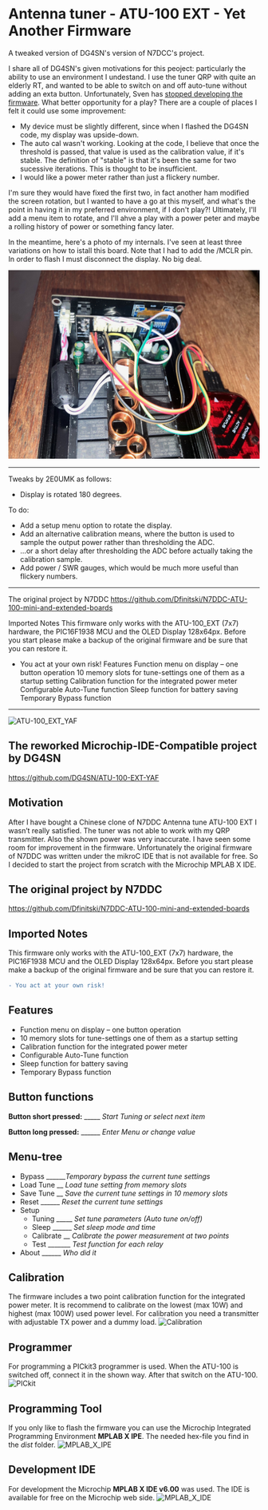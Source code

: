 # Antenna tuner - ATU-100 EXT - Yet Another Firmware
A tweaked version of DG4SN's version of N7DCC's project.

I share all of DG4SN's given motivations for this peoject: particularly the ability to use an environment I undestand. I use the tuner QRP with quite an elderly RT, and wanted to be able to switch on and off auto-tune without adding an exta button. Unfortunately, Sven has [stopped developing the firmware](https://github.com/DG4SN/ATU-100-EXT-YAF/issues/2#issuecomment-2628881203). What better opportunity for a play? There are a couple of places I felt it could use some improvement:
- My device must be slightly different, since when I flashed the DG4SN code, my display was upside-down.
- The auto cal wasn't working. Looking at the code, I believe that once the threshold is passed, that value is used as the calibration value, if it's stable. The definition of "stable" is that it's been the same for two sucessive iterations. This is thought to be insufficient. 
- I would like a power meter rather than just a flickery number.

I'm sure they would have fixed the first two, in fact another ham modified the screen rotation, but I wanted to have a go at this myself, and what's the point in having it in my preferred environment, if I don't play?! Ultimately, I'll add a menu item to rotate, and I'll ahve a play with a power peter and maybe a rolling history of power or something fancy later.

In the meantime, here's a photo of my internals. I've seen at least three variations on how to istall this board. Note that I had to add the /MCLR pin. In order to flash I must disconnect the display. No big deal.

![2E0UMK ATU-100](images/2E0UMK_ATU-100_PICkit3.jpg)

---

Tweaks by 2E0UMK as follows:
- Display is rotated 180 degrees.

To do:
- Add a setup menu option to rotate the display.
- Add an alternative calibration means, where the button is used to sample the output power rather than thresholding the ADC.
- ...or a short delay after thresholding the ADC before actually taking the calibration sample.
- Add power / SWR gauges, which would be much more useful than flickery numbers.

---

The original project by N7DDC
https://github.com/Dfinitski/N7DDC-ATU-100-mini-and-extended-boards

Imported Notes
This firmware only works with the ATU-100_EXT (7x7) hardware, the PIC16F1938 MCU and the OLED Display 128x64px. Before you start please make a backup of the original firmware and be sure that you can restore it.

- You act at your own risk!
Features
Function menu on display – one button operation
10 memory slots for tune-settings one of them as a startup setting
Calibration function for the integrated power meter
Configurable Auto-Tune function
Sleep function for battery saving
Temporary Bypass function

---

![ATU-100_EXT_YAF](images/ATU-100_EXT_YAF.jpg)

## The reworked Microchip-IDE-Compatible project by DG4SN
https://github.com/DG4SN/ATU-100-EXT-YAF

## Motivation
After I have bought a Chinese clone of N7DDC Antenna tune ATU-100 EXT I wasn’t really satisfied.
The tuner was not able to work with my QRP transmitter. Also the shown power was very inaccurate.
I have seen some room for improvement in the firmware. Unfortunately the original firmware of N7DDC was written under the mikroC IDE that is not available for free. So I decided to start the project from scratch with the Microchip MPLAB X IDE.

## The original project by N7DDC
https://github.com/Dfinitski/N7DDC-ATU-100-mini-and-extended-boards

## Imported Notes
This firmware only works with the ATU-100_EXT (7x7) hardware, the PIC16F1938 MCU and the OLED Display 128x64px.
Before you start please make a backup of the original firmware and be sure that you can restore it.
```diff
- You act at your own risk!
```
## Features
+ Function menu on display – one button operation
+ 10 memory slots for tune-settings one of them as a startup setting
+ Calibration function for the integrated power meter
+ Configurable Auto-Tune function
+ Sleep function for battery saving
+ Temporary Bypass function 

## Button functions
**Button short pressed:** _____ *Start Tuning or select next item* 

**Button long pressed:** ______ *Enter Menu or change value* 

## Menu-tree
+ Bypass ______*Temporary bypass the current tune settings*
+ Load Tune __ *Load tune setting from memory slots*
+ Save Tune __ *Save the current tune settings in 10 memory slots*
+ Reset ______ *Reset the current tune settings*
+ Setup
     - Tuning _____ *Set tune parameters (Auto tune on/off)*
     * Sleep ______ *Set sleep mode and time*
     * Calibrate __ *Calibrate the power measurement at two points*
     * Test _______ *Test function for each relay*
+ About ______ *Who did it*

## Calibration
The firmware includes a two point calibration function for the integrated power meter.
It is recommend to calibrate on the lowest (max 10W) and highest (max 100W) used power level.
For calibration you need a transmitter with adjustable TX power and a dummy load.
![Calibration](images/Calibrate_setup.png)

## Programmer
For programming a PICkit3 programmer is used.
When the ATU-100 is switched off, connect it in the shown way.
After that switch on the ATU-100.
![PICkit](images/PICkit.jpg)

## Programming Tool
If you only like to flash the firmware you can use the Microchip Integrated Programming Environment
**MPLAB X IPE**.
The needed hex-file you find in the *dist* folder.
![MPLAB_X_IPE](images/MPLAB_X_IPE.png)

## Development IDE
For development the Microchip **MPLAB X IDE v6.00** was used.
The IDE is available for free on the Microchip web side.
![MPLAB_X_IDE](images/MPLAB_X_IDE.png)

